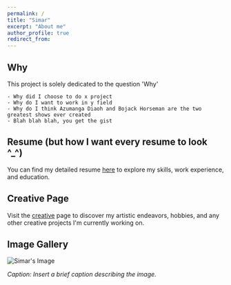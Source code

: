 ```yaml
---
permalink: /
title: "Simar"
excerpt: "About me"
author_profile: true
redirect_from:
---
```


## Why

This project is solely dedicated to the question 'Why'

```
- Why did I choose to do x project
- Why do I want to work in y field
- Why do I think Azumanga Diaoh and Bojack Horseman are the two greatest shows ever created
- Blah blah blah, you get the gist
```

## Resume (but how I want every resume to look ^\_^)

You can find my detailed resume [here](/resume) to explore my skills, work experience, and education.

## Creative Page

Visit the [creative](/creative) page to discover my artistic endeavors, hobbies, and any other creative projects I'm currently working on.

## Image Gallery

![Simar's Image](your-image-url.jpg)

_Caption: Insert a brief caption describing the image._
